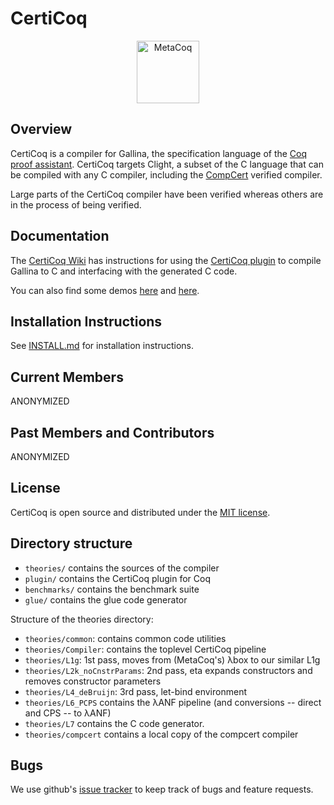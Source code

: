 # CertiCoq

<p align="center">
<img src="ANONYMIZED" alt="MetaCoq" width="100px"/>
</p>

## Overview

CertiCoq is a compiler for Gallina, the specification language of the [Coq proof assistant](https://coq.inria.fr/refman/index.html). CertiCoq targets Clight, a subset of the C language that can be compiled with any C compiler, including the [CompCert](http://compcert.org) verified compiler.

Large parts of the CertiCoq compiler have been verified whereas others are in the process of being verified.

## Documentation

The [CertiCoq Wiki](ANONYMIZED) has instructions for using the [CertiCoq plugin](ANONYMIZED) to compile Gallina to C and interfacing with the generated C code.

You can also find some demos [here](ANONYMIZED) and [here](ANONYMIZED).

## Installation Instructions

See [INSTALL.md](INSTALL.md)  for installation instructions.

## Current Members

ANONYMIZED

## Past Members and Contributors

ANONYMIZED

## License 

CertiCoq is open source and distributed under the [MIT license](LICENSE.md).

## Directory structure

* `theories/` contains the sources of the compiler
* `plugin/` contains the CertiCoq plugin for Coq 
* `benchmarks/` contains the benchmark suite
* `glue/` contains the glue code generator

Structure of the theories directory:

* `theories/common`: contains common code utilities 
* `theories/Compiler`: contains the toplevel CertiCoq pipeline 
* `theories/L1g`: 1st pass, moves from (MetaCoq's) λbox to our similar L1g
* `theories/L2k_noCnstrParams`: 2nd pass, eta expands constructors and removes constructor parameters 
* `theories/L4_deBruijn`: 3rd pass, let-bind environment
* `theories/L6_PCPS` contains the λANF pipeline (and conversions -- direct and CPS -- to λANF)
* `theories/L7` contains the C code generator.
* `theories/compcert` contains a local copy of the compcert compiler


## Bugs 

We use github's [issue tracker](ANONYMIZED) to keep track of bugs and feature requests.